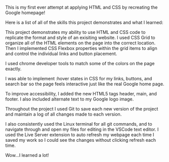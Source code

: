 This is my first ever attempt at applying HTML and CSS by recreating the Google homepage!

Here is a list of all of the skills this project demonstrates and what I learned:

This project demonstrates my ability to use HTML and CSS code to replicate the format and style of an exisiting website. I used CSS Grid to organize all of the HTML elements on the page into the correct location. Then I implemented CSS Flexbox properties within the grid items to align and control the individual links and button placement. 

I used chrome developer tools to match some of the colors on the page exactly. 

I was able to implement :hover states in CSS for my links, buttons, and search bar so the page feels interactive just like the real Google home page. 

To improve accessibility, I added the new HTML5 tags header, main, and footer. I also included alternate text to my Google logo image.

Throughout the project I used Git to save each new version of the project and maintain a log of all changes made to each version. 

I also consistently used the Linux terminal for all git commands, and to navigate through and open my files for editing in the VSCode text editor. I used the Live Server extension to auto refresh my webpage each time I saved my work so I could see the changes without clicking refresh each time. 

Wow...I learned a lot!